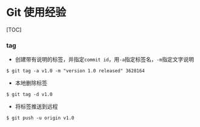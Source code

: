 # Git 使用经验

[TOC]

### tag

- 创建带有说明的标签，并指定`commit id`，用`-a`指定标签名，`-m`指定文字说明

```shell
$ git tag -a v1.0 -m "version 1.0 released" 3628164
```

- 本地删除标签

```shell
$ git tag -d v1.0
```

- 将标签推送到远程

```shell
$ git push -u origin v1.0
```
